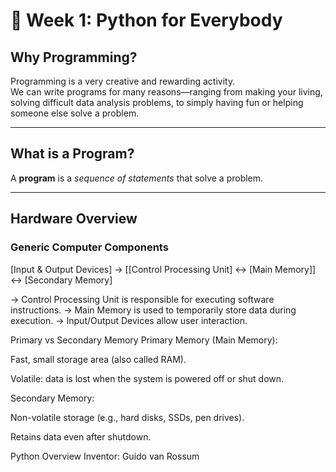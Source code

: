 # 🧠 Week 1: Python for Everybody

## Why Programming?

Programming is a very creative and rewarding activity.  
We can write programs for many reasons—ranging from making your living, solving difficult data analysis problems, to simply having fun or helping someone else solve a problem.

---

## What is a Program?

A **program** is a *sequence of statements* that solve a problem.

---

## Hardware Overview

### Generic Computer Components

[Input & Output Devices] → [[Control Processing Unit] ↔ [Main Memory]] ↔ [Secondary Memory]
                              
→ Control Processing Unit is responsible for executing software instructions.
→ Main Memory is used to temporarily store data during execution.
→ Input/Output Devices allow user interaction.

Primary vs Secondary Memory
Primary Memory (Main Memory):

Fast, small storage area (also called RAM).

Volatile: data is lost when the system is powered off or shut down.

Secondary Memory:

Non-volatile storage (e.g., hard disks, SSDs, pen drives).

Retains data even after shutdown.

Python Overview
Inventor: Guido van Rossum
